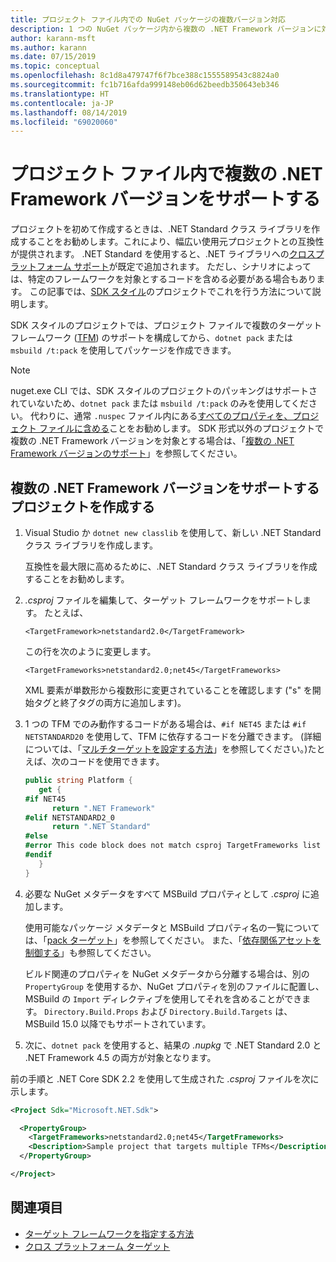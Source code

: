 ```yaml
---
title: プロジェクト ファイル内での NuGet パッケージの複数バージョン対応
description: 1 つの NuGet パッケージ内から複数の .NET Framework バージョンに対応するためのさまざま方法の説明。
author: karann-msft
ms.author: karann
ms.date: 07/15/2019
ms.topic: conceptual
ms.openlocfilehash: 8c1d8a479747f6f7bce388c1555589543c8824a0
ms.sourcegitcommit: fc1b716afda999148eb06d62beedb350643eb346
ms.translationtype: HT
ms.contentlocale: ja-JP
ms.lasthandoff: 08/14/2019
ms.locfileid: "69020060"
---
```

# <a name="support-multiple-net-framework-versions-in-your-project-file"></a>プロジェクト ファイル内で複数の .NET Framework バージョンをサポートする

プロジェクトを初めて作成するときは、.NET Standard クラス ライブラリを作成することをお勧めします。これにより、幅広い使用元プロジェクトとの互換性が提供されます。 .NET Standard を使用すると、.NET ライブラリへの[クロスプラットフォーム サポート](/dotnet/standard/library-guidance/cross-platform-targeting)が既定で追加されます。 ただし、シナリオによっては、特定のフレームワークを対象とするコードを含める必要がある場合もあります。 この記事では、[SDK スタイル](../resources/check-project-format.md)のプロジェクトでこれを行う方法について説明します。

SDK スタイルのプロジェクトでは、プロジェクト ファイルで複数のターゲット フレームワーク ([TFM](/dotnet/standard/frameworks)) のサポートを構成してから、`dotnet pack` または `msbuild /t:pack` を使用してパッケージを作成できます。

> [!NOTE]
> nuget.exe CLI では、SDK スタイルのプロジェクトのパッキングはサポートされていないため、`dotnet pack` または `msbuild /t:pack` のみを使用してください。 代わりに、通常 `.nuspec` ファイル内にある[すべてのプロパティを、プロジェクト ファイルに含める](../reference/msbuild-targets.md#pack-target)ことをお勧めします。 SDK 形式以外のプロジェクトで複数の .NET Framework バージョンを対象とする場合は、「[複数の .NET Framework バージョンのサポート](supporting-multiple-target-frameworks.md)」を参照してください。

## <a name="create-a-project-that-supports-multiple-net-framework-versions"></a>複数の .NET Framework バージョンをサポートするプロジェクトを作成する

1. Visual Studio か `dotnet new classlib` を使用して、新しい .NET Standard クラス ライブラリを作成します。

   互換性を最大限に高めるために、.NET Standard クラス ライブラリを作成することをお勧めします。

2. *.csproj* ファイルを編集して、ターゲット フレームワークをサポートします。 たとえば、
   
   `<TargetFramework>netstandard2.0</TargetFramework>`
   
   この行を次のように変更します。
   
   `<TargetFrameworks>netstandard2.0;net45</TargetFrameworks>`

   XML 要素が単数形から複数形に変更されていることを確認します ("s" を開始タグと終了タグの両方に追加します)。

3. 1 つの TFM でのみ動作するコードがある場合は、`#if NET45` または `#if NETSTANDARD20` を使用して、TFM に依存するコードを分離できます。 (詳細については、「[マルチターゲットを設定する方法](/dotnet/core/tutorials/libraries#how-to-multitarget)」を参照してください。)たとえば、次のコードを使用できます。

   ```csharp
   public string Platform {
      get {
   #if NET45
         return ".NET Framework"
   #elif NETSTANDARD2_0
         return ".NET Standard"
   #else
   #error This code block does not match csproj TargetFrameworks list
   #endif
      }
   }
   ```

4. 必要な NuGet メタデータをすべて MSBuild プロパティとして *.csproj* に追加します。

   使用可能なパッケージ メタデータと MSBuild プロパティ名の一覧については、「[pack ターゲット](../reference/msbuild-targets.md#pack-target)」を参照してください。 また、「[依存関係アセットを制御する](../consume-packages/package-references-in-project-files.md#controlling-dependency-assets)」も参照してください。

   ビルド関連のプロパティを NuGet メタデータから分離する場合は、別の `PropertyGroup` を使用するか、NuGet プロパティを別のファイルに配置し、MSBuild の `Import` ディレクティブを使用してそれを含めることができます。 `Directory.Build.Props` および `Directory.Build.Targets` は、MSBuild 15.0 以降でもサポートされています。

5. 次に、`dotnet pack` を使用すると、結果の *.nupkg* で .NET Standard 2.0 と .NET Framework 4.5 の両方が対象となります。

前の手順と .NET Core SDK 2.2 を使用して生成された *.csproj* ファイルを次に示します。

```xml
<Project Sdk="Microsoft.NET.Sdk">

  <PropertyGroup>
    <TargetFrameworks>netstandard2.0;net45</TargetFrameworks>
    <Description>Sample project that targets multiple TFMs</Description>
  </PropertyGroup>

</Project>
```

## <a name="see-also"></a>関連項目

* [ターゲット フレームワークを指定する方法](/dotnet/standard/frameworks#how-to-specify-target-frameworks)
* [クロス プラットフォーム ターゲット](/dotnet/standard/library-guidance/cross-platform-targeting)
